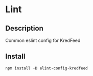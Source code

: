 # Lint

## Description
Common eslint config for KredFeed

## Install

`npm install -D elint-config-kredfeed`

